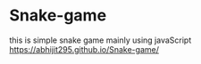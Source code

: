 # Snake-game
this is simple snake game mainly using javaScript
https://abhijit295.github.io/Snake-game/
